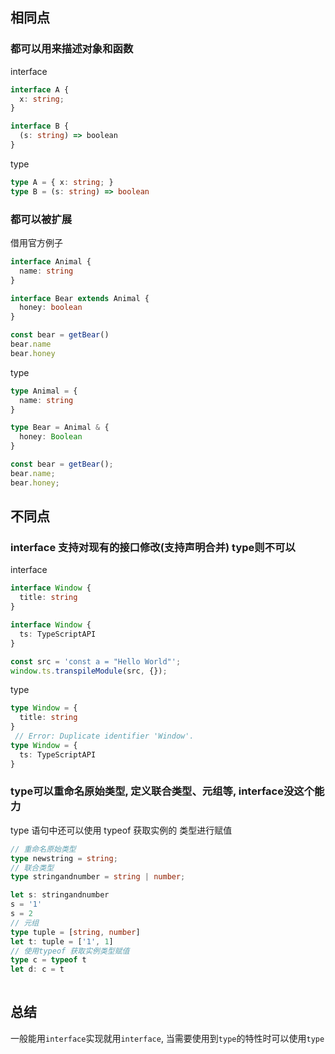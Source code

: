 ## 相同点

### 都可以用来描述对象和函数

interface

~~~ts
interface A {
  x: string;
}

interface B { 
  (s: string) => boolean
}
~~~

type

~~~ts
type A = { x: string; }
type B = (s: string) => boolean
~~~

### 都可以被扩展

借用官方例子

~~~ts
interface Animal {
  name: string
}

interface Bear extends Animal {
  honey: boolean
}

const bear = getBear() 
bear.name
bear.honey
~~~

type

~~~ts
type Animal = {
  name: string
}

type Bear = Animal & { 
  honey: Boolean 
}

const bear = getBear();
bear.name;
bear.honey;
~~~

## 不同点

### interface 支持对现有的接口修改(支持声明合并) type则不可以

interface

~~~ts
interface Window {
  title: string
}

interface Window {
  ts: TypeScriptAPI
}

const src = 'const a = "Hello World"';
window.ts.transpileModule(src, {});
~~~

type

~~~ts
type Window = {
  title: string
}
 // Error: Duplicate identifier 'Window'.
type Window = {
  ts: TypeScriptAPI
}
~~~


### type可以重命名原始类型, 定义联合类型、元组等, interface没这个能力

 type 语句中还可以使用 typeof 获取实例的 类型进行赋值

~~~ts
// 重命名原始类型
type newstring = string;
// 联合类型
type stringandnumber = string | number;

let s: stringandnumber
s = '1'
s = 2
// 元组
type tuple = [string, number]
let t: tuple = ['1', 1]
// 使用typeof 获取实例类型赋值
type c = typeof t
let d: c = t
 
~~~


## 总结

一般能用`interface`实现就用`interface`, 当需要使用到`type`的特性时可以使用`type`